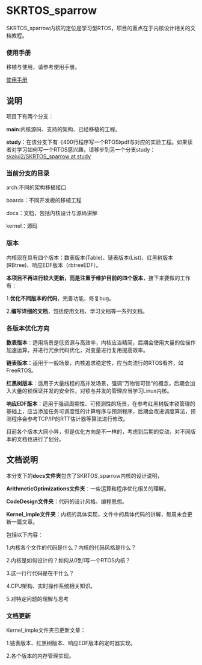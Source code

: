 # SKRTOS_sparrow

SKRTOS_sparrow内核的定位是学习型RTOS，项目的重点在于内核设计相关的文档教程。

### 使用手册

移植与使用，请参考使用手册。

[使用手册](USER_MANUAL.md)



## 说明

项目下有两个分支：

**main**:内核源码、支持的架构、已经移植的工程。

**study**：在该分支下有《400行程序写一个RTOS》pdf与对应的实验工程。如果读者对学习如何写一个RTOS感兴趣，请移步到另一个分支study：[skaiui2/SKRTOS_sparrow at study](https://github.com/skaiui2/SKRTOS_sparrow/tree/study)



### 当前分支的目录

arch:不同的架构移植接口

boards：不同开发板的移植工程

docs：文档，包括内核设计与源码讲解

kernel：源码



### 版本

内核现在具有四个版本：数表版本(Table)、链表版本(List)、红黑树版本(RBtree)、响应EDF版本（rbtreeEDF）。

**本项目不再进行较大更新，而是注重于维护目前的四个版本**，接下来要做的工作有：

1.**优化不同版本的代码**，完善功能，修复bug。

2.**编写详细的文档**，包括使用文档、学习文档等一系列文档。

### 各版本优化方向

**数表版本**：适用场景是低资源与高效率，内核应当精简，后期会使用大量的位操作加速运算，并进行冗余代码优化，对变量进行复用提高效率。

**链表版本**：适用于一般场景，内核追求稳定性，应当向流行的RTOS看齐，如FreeRTOS。

**红黑树版本**：适用于大量线程的高并发场景，强调”万物皆可锁“的概念，后期会加入大量的锁保证并发的安全性，对锁与并发的管理应当学习Linux内核。

**响应EDF版本**：适用于强调周期性、可预测性的场景，在参考红黑树版本锁管理的基础上，应当添加任务可调度性的计算程序与预测程序，后期会改进调度算法，预测程序会参考TCP/IP的RTT估计器等算法进行修改。

目前各个版本大同小异，但是优化方向是不一样的，考虑到后期的变动，对不同版本的文档也进行了划分。



## 文档说明

本分支下的**docs文件夹**包含了SKRTOS_sparrow内核的设计说明，

**ArithmeticOptimizations文件夹**：一些运算和程序优化相关的理解。

**CodeDesign文件夹**：代码的设计风格、编程思想。

**Kernel_imple文件夹**：内核的具体实现，文件中的具体代码的讲解，每周末会更新一篇文章。

包括以下内容：

1.内核各个文件的代码是什么？内核的代码风格是什么？

2.内核是如何设计的？如何从0到1写一个RTOS内核？

3.这一行行代码是在干什么？

4.CPU架构、实时操作系统相关知识。

5.对特定问题的理解与思考



### 文档更新

Kernel_imple文件夹已更新文章：

1.链表版本、红黑树版本、响应EDF版本的定时器实现。

2.各个版本的内存管理实现。



